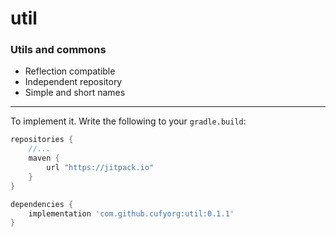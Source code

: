 # util
### Utils and commons
- Reflection compatible
- Independent repository
- Simple and short names

---

To implement it. Write the following to your `gradle.build`:

```gradle
repositories {
    //...
    maven {
        url "https://jitpack.io"
    }
}

dependencies {
	implementation 'com.github.cufyorg:util:0.1.1'
}
```